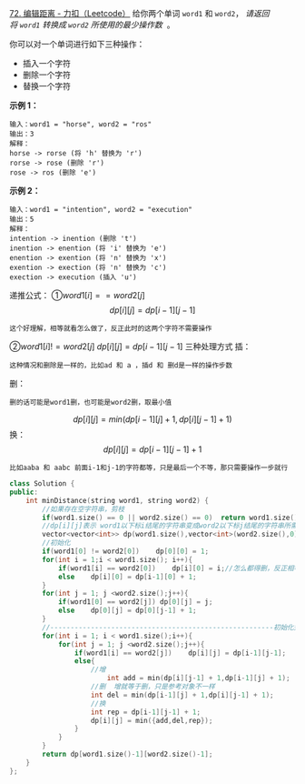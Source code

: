 [72. 编辑距离 - 力扣（Leetcode）](https://leetcode.cn/problems/edit-distance/description/)
给你两个单词 `word1` 和 `word2`， _请返回将 `word1` 转换成 `word2` 所使用的最少操作数_  。

你可以对一个单词进行如下三种操作：

- 插入一个字符
- 删除一个字符
- 替换一个字符

**示例 1：**
```
输入：word1 = "horse", word2 = "ros"
输出：3
解释：
horse -> rorse (将 'h' 替换为 'r')
rorse -> rose (删除 'r')
rose -> ros (删除 'e')
```

**示例 2：**
```
输入：word1 = "intention", word2 = "execution"
输出：5
解释：
intention -> inention (删除 't')
inention -> enention (将 'i' 替换为 'e')
enention -> exention (将 'n' 替换为 'x')
exention -> exection (将 'n' 替换为 'c')
exection -> execution (插入 'u')
```


递推公式：
①$word1[i] == word2[j]$ $$dp[i][j] = dp[i-1][j-1]$$

	这个好理解，相等就看怎么做了，反正此时的这两个字符不需要操作

②$word1[i] != word2[j]$ $dp[i][j] = dp[i-1][j-1]$
三种处理方式
插：

	这种情况和删除是一样的，比如ad 和 a ，插d 和 删d是一样的操作步数
删：

	删的话可能是word1删，也可能是word2删，取最小值

$$dp[i][j] =min(dp[i-1][j] + 1,dp[i][j-1] + 1)$$
换：
$$dp[i][j] =dp[i-1][j-1] + 1$$

	比如aaba 和 aabc 前面i-1和j-1的字符都等，只是最后一个不等，那只需要操作一步就行


```c++
class Solution {
public:
    int minDistance(string word1, string word2) {
        //如果存在空字符串，剪枝
        if(word1.size() == 0 || word2.size() == 0)  return word1.size() == 0? word2.size() : word1.size();
        //dp[i][j]表示 word1以下标i结尾的字符串变成word2以下标j结尾的字符串所需的最小操作数
        vector<vector<int>> dp(word1.size(),vector<int>(word2.size(),0));
        //初始化
        if(word1[0] != word2[0])    dp[0][0] = 1;
        for(int i = 1;i < word1.size(); i++){
            if(word1[i] == word2[0])    dp[i][0] = i;//怎么都得删，反正相等不如直接删掉前面的
            else    dp[i][0] = dp[i-1][0] + 1;
        }
        for(int j = 1; j <word2.size();j++){
            if(word1[0] == word2[j]) dp[0][j] = j;
            else    dp[0][j] = dp[0][j-1] + 1;
        }
        //-------------------------------------------------------初始化完成
        for(int i = 1; i < word1.size();i++){
            for(int j = 1; j <word2.size();j++){
                if(word1[i] == word2[j])    dp[i][j] = dp[i-1][j-1];
                else{
                    //增
	                    int add = min(dp[i][j-1] + 1,dp[i-1][j] + 1);
                    //删  增就等于删，只是参考对象不一样
                    int del = min(dp[i-1][j] + 1,dp[i][j-1] + 1); 
                    //换
                    int rep = dp[i-1][j-1] + 1;
                    dp[i][j] = min({add,del,rep});
                }
            }
        }
        return dp[word1.size()-1][word2.size()-1];
    }
};
```